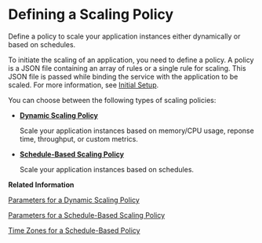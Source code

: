 <!-- loio79f443abe6b448ce9b606d10fd816f5c -->

# Defining a Scaling Policy

Define a policy to scale your application instances either dynamically or based on schedules.

To initiate the scaling of an application, you need to define a policy. A policy is a JSON file containing an array of rules or a single rule for scaling. This JSON file is passed while binding the service with the application to be scaled. For more information, see [Initial Setup](initial-setup-f3e7fa9.md).

You can choose between the following types of scaling policies:

-   [**Dynamic Scaling Policy**](dynamic-scaling-policy-e6927e5.md)

    Scale your application instances based on memory/CPU usage, reponse time, throughput, or custom metrics.

-   [**Schedule-Based Scaling Policy**](schedule-based-scaling-policy-204e423.md)

    Scale your application instances based on schedules.


**Related Information**  


[Parameters for a Dynamic Scaling Policy](parameters-for-a-dynamic-scaling-policy-c966417.md "Get to know the parameters used for dynamic scaling.")

[Parameters for a Schedule-Based Scaling Policy](parameters-for-a-schedule-based-scaling-policy-c8023eb.md "Get to know the parameters used for recurring schedules or specific date schedules.")

[Time Zones for a Schedule-Based Policy](time-zones-for-a-schedule-based-policy-92bceeb.md "Get to know the time zones supported for recurring schedules or specific date schedules.")

